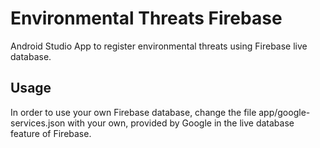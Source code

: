 # Environmental Threats Firebase

Android Studio App to register environmental threats using Firebase live database.

## Usage
In order to use your own Firebase database, change the file app/google-services.json with your own, provided by Google in the live database feature of Firebase.
